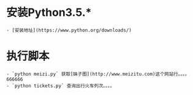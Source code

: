# 安装Python3.5.*
    - [安装地址](https://www.python.org/downloads/)
# 执行脚本
    - `python meizi.py` 获取[妹子图](http://www.meizitu.com)这个网站行。。。。666666
    - `python tickets.py` 查询出行火车列次。。。。
